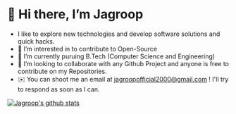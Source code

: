 
# :wave: Hi there, I’m Jagroop
-  I like to explore new technologies and develop software solutions and quick hacks.
- 👀 I’m interested in to contribute to Open-Source
- 🌱 I’m currently puruing B.Tech (Computer Science and Engineering)
- 💞️ I’m looking to collaborate with any Github Project and anyone is free to contribute on my Repositories.
- :envelope:  You can shoot me an email at jagroopofficial2000@gmail.com ! I'll try to respond as soon as I can.


[![Jagroop's github stats](https://github-readme-stats.vercel.app/api?username=Jagroop2000)](https://github.com/Jagroop2000/github-readme-stats)
